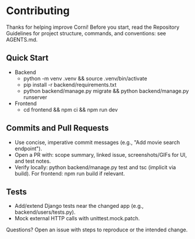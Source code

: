 # Contributing

Thanks for helping improve Corni! Before you start, read the Repository Guidelines for project structure, commands, and conventions: see AGENTS.md.

## Quick Start
- Backend
  - python -m venv .venv && source .venv/bin/activate
  - pip install -r backend/requirements.txt
  - python backend/manage.py migrate && python backend/manage.py runserver
- Frontend
  - cd frontend && npm ci && npm run dev

## Commits and Pull Requests
- Use concise, imperative commit messages (e.g., "Add movie search endpoint").
- Open a PR with: scope summary, linked issue, screenshots/GIFs for UI, and test notes.
- Verify locally: python backend/manage.py test and tsc (implicit via build). For frontend: npm run build if relevant.

## Tests
- Add/extend Django tests near the changed app (e.g., backend/users/tests.py).
- Mock external HTTP calls with unittest.mock.patch.

Questions? Open an issue with steps to reproduce or the intended change.
